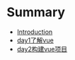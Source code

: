 # Summary

* [Introduction](README.md)
* [day1了解vue](./day1了解vue.md)
* [day2构建vue项目](./day2构建vue项目.md)

